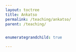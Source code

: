 ```yaml
---
layout: toctree
title: Ankatso
permalink: /teaching/ankatso/
parent: /teaching/


enumerategrandchild: true

---
```


